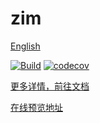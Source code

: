 # zim

[English](./README_EN.md) 

[![Build](https://github.com/bitlap/zim/actions/workflows/ScalaCI.yml/badge.svg?branch=master)](https://github.com/bitlap/zim/actions/workflows/ScalaCI.yml)
[![codecov](https://codecov.io/gh/bitlap/zim/branch/master/graph/badge.svg?token=V95ZMWUUCE)](https://codecov.io/gh/bitlap/zim)

[更多详情，前往文档](https://bitlap.org/zh-CN/lab/zim)

[在线预览地址](http://im.dreamylost.cn:8989)
